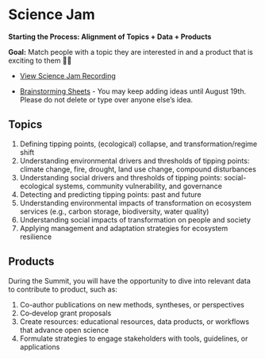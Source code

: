 # Science Jam
**Starting the Process: Alignment of Topics + Data + Products** 

**Goal:** Match people with a topic they are interested in and a product that is exciting to them 🤞🤞

- [View Science Jam Recording](https://o365coloradoedu.sharepoint.com/:v:/s/CIRES-ESIIL/EaoXm3tJQXNKtfuT739q8-MBUsGtu6KQhdxOacLn4Ncf5w?e=d02pkQ)

- [Brainstorming Sheets](https://drive.google.com/drive/folders/1wUEIIDvpyfN7ZSsaT-0M59V2Ph07TT8c?usp=drive_link) - You may keep adding ideas until August 19th. Please do not delete or type over anyone else’s idea.

## Topics
1. Defining tipping points, (ecological) collapse, and transformation/regime shift
2. Understanding environmental drivers and thresholds of tipping points: climate change, fire, drought, land use change, compound disturbances
3. Understanding social drivers and thresholds of tipping points: social-ecological systems, community vulnerability, and governance 
4. Detecting and predicting tipping points: past and future 
5. Understanding environmental impacts of transformation on ecosystem services (e.g., carbon storage, biodiversity, water quality)
6. Understanding social impacts of transformation on people and society
7. Applying management and adaptation strategies for ecosystem resilience

## Products
During the Summit, you will have the opportunity to dive into relevant data to contribute to product, such as:
1. Co-author publications on new methods, syntheses, or perspectives
2. Co‑develop grant proposals
3.  Create resources: educational resources, data products, or workflows that advance open science
4. Formulate strategies to engage stakeholders with tools, guidelines, or applications


